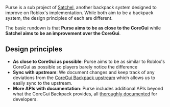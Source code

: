 Purse is a sub project of [Satchel], another backpack system designed to improve on Roblox's implementation. While both aim to be a backpack system, the design principles of each are different.

The basic rundown is that **Purse aims to be as close to the CoreGui** while **Satchel aims to be an improvement over the CoreGui**.

  [Satchel]: https://satchel.luau.page

## Design principles

* **As close to CoreGui as possible**: Purse aims to be as similar to Roblox's CoreGui as possible so players barely notice the difference
* **Sync with upstream**: We document changes and keep track of any deviations from the [CoreGui Backpack upstream](https://github.com/MaximumADHD/Roblox-Client-Tracker/blob/roblox/scripts/CoreScripts/Modules/BackpackScript.lua) which allows us to easily sync to the upstream.
* **More APIs with documentation**: Purse includes additional APIs beyond what the CoreGui Backpack provides, all [thoroughly documented](api-reference.md) for developers.
